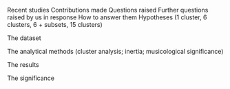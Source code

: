 Recent studies
Contributions made
Questions raised
Further questions raised by us in response
How to answer them
Hypotheses (1 cluster, 6 clusters, 6 + subsets, 15 clusters)

The dataset

The analytical methods (cluster analysis; inertia; musicological significance)

The results

The significance

